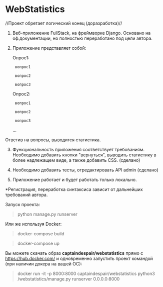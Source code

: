# WebStatistics 
//Проект обретает логический конец (доразработка)//

1. Веб-приложение FullStack, на фреймворке Django. Основано на оф.документации, но полностью переработано под цели автора.
2. Приложение представляет собой:

    Опрос1:
    
        вопрос1
        
        вопрос2
        
        вопрос3
        
    Опрос2:
    
        вопрос1
        
        вопрос2
        
        вопрос3
        
    ... 
    
Ответив на вопросы, выводится статистика.

3. Функциональность приложения соответствует требованиям. Необходимо добавить кнопки "вернуться", выводить статистику в более 
надлежащем виде, а также добавить CSS. (сделано)

4. Необходимо добавить тесты, отредактировать API admin (сделано)

5. Приложение работает и будет работать только локально. 

*Регистрация, переработка синтаксиса зависит от дальнейших требований автора.

Запуск проекта: 
>python manage.py runserver

Или же используя Docker:
>docker-compose build

>docker-compose up

Вы можете скачать образ <b>captaindespair/webstatistics</b> прямо с https://hub.docker.com/ и одновременно запустить проект командой (при наличии докера на вашей ОС):
>docker run -it -p 8000:8000  captaindespair/webstatistics python3 /webstatistics/manage.py runserver 0.0.0.0:8000
